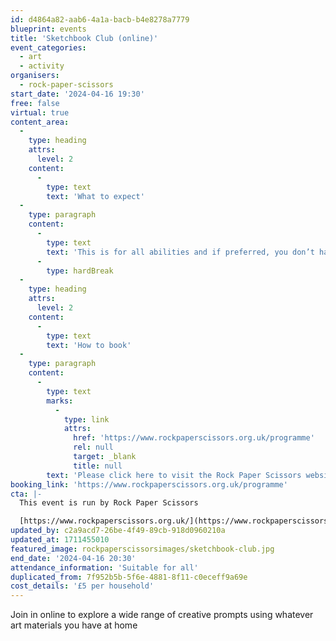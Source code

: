 ```yaml
---
id: d4864a82-aab6-4a1a-bacb-b4e8278a7779
blueprint: events
title: 'Sketchbook Club (online)'
event_categories:
  - art
  - activity
organisers:
  - rock-paper-scissors
start_date: '2024-04-16 19:30'
free: false
virtual: true
content_area:
  -
    type: heading
    attrs:
      level: 2
    content:
      -
        type: text
        text: 'What to expect'
  -
    type: paragraph
    content:
      -
        type: text
        text: 'This is for all abilities and if preferred, you don’t have to be visible or contribute in any way if you choose. Everybody is welcome!'
      -
        type: hardBreak
  -
    type: heading
    attrs:
      level: 2
    content:
      -
        type: text
        text: 'How to book'
  -
    type: paragraph
    content:
      -
        type: text
        marks:
          -
            type: link
            attrs:
              href: 'https://www.rockpaperscissors.org.uk/programme'
              rel: null
              target: _blank
              title: null
        text: 'Please click here to visit the Rock Paper Scissors website and book your place.'
booking_link: 'https://www.rockpaperscissors.org.uk/programme'
cta: |-
  This event is run by Rock Paper Scissors

  [https://www.rockpaperscissors.org.uk/](https://www.rockpaperscissors.org.uk/)
updated_by: c2a9acd7-26be-4f49-89cb-918d0960210a
updated_at: 1711455010
featured_image: rockpaperscissorsimages/sketchbook-club.jpg
end_date: '2024-04-16 20:30'
attendance_information: 'Suitable for all'
duplicated_from: 7f952b5b-5f6e-4881-8f11-c0eceff9a69e
cost_details: '£5 per household'
---
```

Join in online to explore a wide range of creative prompts using whatever art materials you have at home